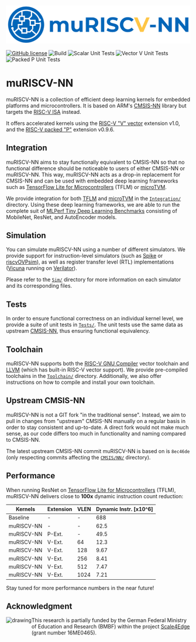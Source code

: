 <p align="center">
  <img width="800" src="./muriscv_nn_badge.png">
</p>

[![GitHub license](https://img.shields.io/github/license/tum-ei-eda/mlonmcu.svg)](https://github.com/tum-ei-eda/mlonmcu/blob/main/LICENSE)
![Build](https://github.com/tum-ei-eda/muriscv-nn/actions/workflows/build.yml/badge.svg)
![Scalar Unit Tests](https://github.com/tum-ei-eda/muriscv-nn/actions/workflows/test_scalar.yml/badge.svg)
![Vector V Unit Tests](https://github.com/tum-ei-eda/muriscv-nn/actions/workflows/test_vector.yml/badge.svg)
![Packed P Unit Tests](https://github.com/tum-ei-eda/muriscv-nn/actions/workflows/test_packed.yml/badge.svg)
<!-- ![TFLM Integration Tests]https://github.com/tum-ei-eda/muriscv-nn/actions/workflows/tflm_integration_ovpsim.yml/badge.svg)-->

# muRISCV-NN
muRISCV-NN is a collection of efficient deep learning kernels for embedded platforms and microcontrollers. It is based on ARM's [CMSIS-NN](https://github.com/ARM-software/CMSIS_5/tree/develop/CMSIS/NN) library but targets the [RISC-V ISA](https://en.wikipedia.org/wiki/RISC-V) instead.

It offers accelerated kernels using the [RISC-V "V" vector](https://github.com/riscv/riscv-v-spec) extension v1.0, and the [RISC-V packed "P"](https://github.com/riscv/riscv-p-spec) extension v0.9.6.

## Integration
muRISCV-NN aims to stay functionally equivalent to CMSIS-NN so that no functional difference should be noticeable to users of either CMSIS-NN or muRISCV-NN. This way, muRISCV-NN acts as a drop-in replacement for CMSIS-NN and can be used with embedded deep learning frameworks such as [TensorFlow Lite for Microcontrollers](https://github.com/tensorflow/tflite-micro) (TFLM) or [microTVM](https://github.com/apache/tvm).

We provide integration for both [TFLM](./Integration/tflm) and [microTVM](./Integration/tvm) in the [`Integration/`](./Integration) directory. Using these deep learning frameworks, we are able to run the complete suit of [MLPerf Tiny Deep Learning Benchmarks](https://github.com/mlcommons/tiny) consisting of MobileNet, ResNet, and AutoEncoder models.

## Simulation
You can simulate muRISCV-NN using a number of different simulators. We provide support for instruction-level simulators (such as [Spike](https://github.com/riscv-software-src/riscv-isa-sim) or [riscvOVPsim](https://github.com/riscv-admin/riscv-ovpsim)), as well as register transfer level (RTL) implementations ([Vicuna](https://github.com/vproc/vicuna) running on [Verilator](https://github.com/verilator/verilator)).

Please refer to the [`Sim/`](./Sim) directory for more information on each simulator and its corresponding files.

## Tests
In order to ensure functional correctness on an individual kernel level, we provide a suite of unit tests in [`Tests/`](./Tests). The unit tests use the same data as upstream [CMSIS-NN](https://github.com/ARM-software/CMSIS_5/tree/develop/CMSIS/NN), thus ensuring functional equivalency.

## Toolchain
muRISCV-NN supports both the [RISC-V GNU Compiler](https://github.com/riscv-collab/riscv-gnu-toolchain) vector toolchain and [LLVM](https://llvm.org/) (which has built-in RISC-V vector support). We provide pre-compiled toolchains in the [`Toolchain/`](./Toolchain) directory. Additionally, we also offer instructions on how to compile and install your own toolchain.

## Upstream CMSIS-NN
muRISCV-NN is not a GIT fork "in the traditional sense". Instead, we aim to pull in changes from "upstream" CMSIS-NN manually on a regular basis in order to stay consistent and up-to-date. A direct fork would not make much sense, as our code differs too much in functionality and naming compared to CMSIS-NN.

The latest upstream CMSIS-NN commit muRISCV-NN is based on is `8ec46de` (only respecting commits affecting the [`CMSIS/NN/`](https://github.com/ARM-software/CMSIS_5/tree/develop/CMSIS/NN) directory).

## Performance
When running ResNet on [TensorFlow Lite for Microcontrollers](https://github.com/tensorflow/tflite-micro) (TFLM), muRISCV-NN delivers close to **100x** dynamic instruction count reduction:

|Kernels    |Extension |VLEN |Dynamic Instr. [x10^6] |
|-----------|----------|-----|-----------------------|
|Baseline   |-         |-    |688                    |
|muRISCV-NN |-         |-    |62.5                   |
|muRISCV-NN |P-Ext.    |-    |49.5                   |
|muRISCV-NN |V-Ext.    |64   |12.3                   |
|muRISCV-NN |V-Ext.    |128  |9.67                   |
|muRISCV-NN |V-Ext.    |256  |8.41                   |
|muRISCV-NN |V-Ext.    |512  |7.47                   |
|muRISCV-NN |V-Ext.    |1024 |7.21                   |

Stay tuned for more performance numbers in the near future!

## Acknowledgment

<img src="./images/BMBF_gefoerdert_2017_en.jpg" alt="drawing" height="75" align="left" >

This research is partially funded by the German Federal Ministry of Education and Research (BMBF) within
the project [Scale4Edge](https://www.edacentrum.de/scale4edge/) (grant number 16ME0465).

